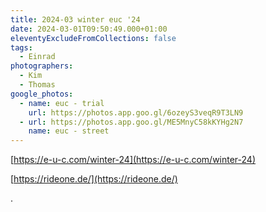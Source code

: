 ```yaml
---
title: 2024-03 winter euc '24
date: 2024-03-01T09:50:49.000+01:00
eleventyExcludeFromCollections: false
tags:
  - Einrad
photographers:
  - Kim
  - Thomas
google_photos:
  - name: euc - trial
    url: https://photos.app.goo.gl/6ozeyS3veqR9T3LN9
  - url: https://photos.app.goo.gl/ME5MnyC58kKYHg2N7
    name: euc - street
---
```

[https://e-u-c.com/winter-24](https://e-u-c.com/winter-24)


[https://rideone.de/](https://rideone.de/)


.




